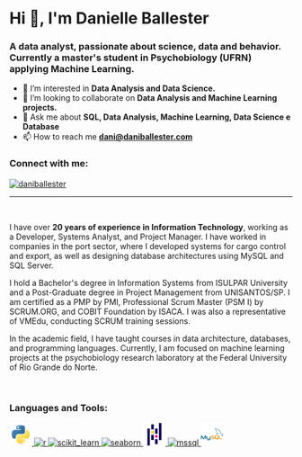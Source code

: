 <h1 align="left">Hi 👋, I'm Danielle Ballester</h1>
<h3 align="left">A data analyst, passionate about science, data and behavior. Currently a master's student in Psychobiology (UFRN) applying Machine Learning.</h3>

  
- 🔭 I’m interested in **Data Analysis and Data Science.**
- 👯 I’m looking to collaborate on **Data Analysis and Machine Learning projects.**
- 💬 Ask me about **SQL, Data Analysis, Machine Learning, Data Science e Database**
- 📫 How to reach me **dani@daniballester.com**

<h3 align="left">Connect with me:</h3>
<p align="left">
<a href="https://linkedin.com/in/daniballester" target="blank"><img align="center" src="https://raw.githubusercontent.com/rahuldkjain/github-profile-readme-generator/master/src/images/icons/Social/linked-in-alt.svg" alt="daniballester" height="30" width="40" /></a>
</p>
</div>

---

<br>
<p align="left">
I have over <strong>20 years of experience in Information Technology</strong>, working as a Developer, Systems Analyst, and Project Manager. I have worked in companies in the port sector, where I developed systems for cargo control and export, as well as designing database architectures using MySQL and SQL Server.
</p>

<p align="left"> 
I hold a Bachelor's degree in Information Systems from ISULPAR University and a Post-Graduate degree in Project Management from UNISANTOS/SP. I am certified as a PMP by PMI, Professional Scrum Master (PSM I) by SCRUM.ORG, and COBIT Foundation by ISACA. I was also a representative of VMEdu, conducting SCRUM training sessions.
</p>

<p align="left"> 
In the academic field, I have taught courses in data architecture, databases, and programming languages. Currently, I am focused on machine learning projects at the psychobiology research laboratory at the Federal University of Rio Grande do Norte.
</p>

<br>

<h3 align="left">Languages and Tools:</h3>
<p align="left">   
  <a href="https://www.python.org" target="_blank" rel="noreferrer"> <img src="https://raw.githubusercontent.com/devicons/devicon/master/icons/python/python-original.svg" alt="python" width="40" height="40"/> </a> 
  <a href="https://www.python.org" target="_blank" rel="noreferrer"> <img src="https://cdn.jsdelivr.net/gh/devicons/devicon@latest/icons/r/r-original.svg" alt="r" width="40" height="40"/> </a>      
  <a href="https://scikit-learn.org/" target="_blank" rel="noreferrer"> <img src="https://upload.wikimedia.org/wikipedia/commons/0/05/Scikit_learn_logo_small.svg" alt="scikit_learn" width="40" height="40"/> </a> 
  <a href="https://seaborn.pydata.org/" target="_blank" rel="noreferrer"> <img src="https://seaborn.pydata.org/_images/logo-mark-lightbg.svg" alt="seaborn" width="40" height="40"/> </a>
  <a href="https://pandas.pydata.org/" target="_blank" rel="noreferrer"> <img src="https://raw.githubusercontent.com/devicons/devicon/2ae2a900d2f041da66e950e4d48052658d850630/icons/pandas/pandas-original.svg" alt="pandas" width="40" height="40"/> </a> 
  <a href="https://www.microsoft.com/en-us/sql-server" target="_blank" rel="noreferrer"> <img src="https://www.svgrepo.com/show/303229/microsoft-sql-server-logo.svg" alt="mssql" width="40" height="40"/> </a> 
  <a href="https://www.mysql.com/" target="_blank" rel="noreferrer"> <img src="https://raw.githubusercontent.com/devicons/devicon/master/icons/mysql/mysql-original-wordmark.svg" alt="mysql" width="40" height="40"/> </a> 
</p>
